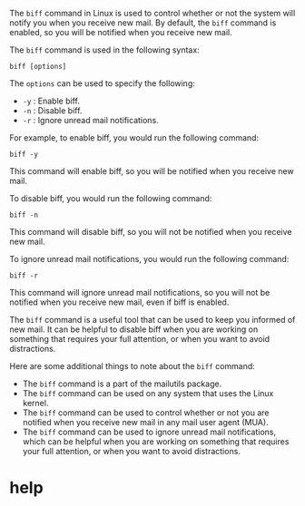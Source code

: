 The `biff` command in Linux is used to control whether or not the system will notify you when you receive new mail. By default, the `biff` command is enabled, so you will be notified when you receive new mail.

The `biff` command is used in the following syntax:

```
biff [options]
```

The `options` can be used to specify the following:

* `-y` : Enable biff.
* `-n` : Disable biff.
* `-r` : Ignore unread mail notifications.

For example, to enable biff, you would run the following command:

```
biff -y
```

This command will enable biff, so you will be notified when you receive new mail.

To disable biff, you would run the following command:

```
biff -n
```

This command will disable biff, so you will not be notified when you receive new mail.

To ignore unread mail notifications, you would run the following command:

```
biff -r
```

This command will ignore unread mail notifications, so you will not be notified when you receive new mail, even if biff is enabled.

The `biff` command is a useful tool that can be used to keep you informed of new mail. It can be helpful to disable biff when you are working on something that requires your full attention, or when you want to avoid distractions.

Here are some additional things to note about the `biff` command:

* The `biff` command is a part of the mailutils package.
* The `biff` command can be used on any system that uses the Linux kernel.
* The `biff` command can be used to control whether or not you are notified when you receive new mail in any mail user agent (MUA).
* The `biff` command can be used to ignore unread mail notifications, which can be helpful when you are working on something that requires your full attention, or when you want to avoid distractions.




# help 

```

```

